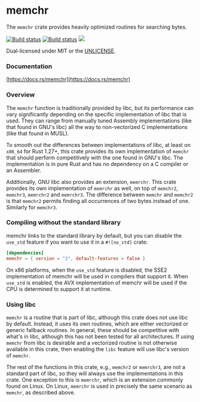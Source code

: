 memchr
======
The `memchr` crate provides heavily optimized routines for searching bytes.

[![Build status](https://api.travis-ci.org/BurntSushi/rust-memchr.png)](https://travis-ci.org/BurntSushi/rust-memchr)
[![Build status](https://ci.appveyor.com/api/projects/status/8i9484t8l4w7uql0/branch/master?svg=true)](https://ci.appveyor.com/project/BurntSushi/rust-memchr/branch/master)
[![](http://meritbadge.herokuapp.com/memchr)](https://crates.io/crates/memchr)

Dual-licensed under MIT or the [UNLICENSE](http://unlicense.org).


### Documentation

[https://docs.rs/memchr](https://docs.rs/memchr)


### Overview

The `memchr` function is traditionally provided by libc, but its
performance can vary significantly depending on the specific
implementation of libc that is used. They can range from manually tuned
Assembly implementations (like that found in GNU's libc) all the way to
non-vectorized C implementations (like that found in MUSL).

To smooth out the differences between implementations of libc, at least
on `x86_64` for Rust 1.27+, this crate provides its own implementation of
`memchr` that should perform competitively with the one found in GNU's libc.
The implementation is in pure Rust and has no dependency on a C compiler or an
Assembler.

Additionally, GNU libc also provides an extension, `memrchr`. This crate
provides its own implementation of `memrchr` as well, on top of `memchr2`,
`memchr3`, `memrchr2` and `memrchr3`. The difference between `memchr` and
`memchr2` is that `memchr2` permits finding all occurrences of two bytes
instead of one. Similarly for `memchr3`.

### Compiling without the standard library

memchr links to the standard library by default, but you can disable the
`use_std` feature if you want to use it in a `#![no_std]` crate:

```toml
[dependencies]
memchr = { version = "2", default-features = false }
```

On x86 platforms, when the `use_std` feature is disabled, the SSE2
implementation of memchr will be used in compilers that support it. When
`use_std` is enabled, the AVX implementation of memchr will be used if the CPU
is determined to support it at runtime.

### Using libc

`memchr` is a routine that is part of libc, although this crate does not use
libc by default. Instead, it uses its own routines, which are either vectorized
or generic fallback routines. In general, these should be competitive with
what's in libc, although this has not been tested for all architectures. If
using `memchr` from libc is desirable and a vectorized routine is not otherwise
available in this crate, then enabling the `libc` feature will use libc's
version of `memchr`.

The rest of the functions in this crate, e.g., `memchr2` or `memrchr3`, are not
a standard part of libc, so they will always use the implementations in this
crate. One exception to this is `memrchr`, which is an extension commonly found
on Linux. On Linux, `memrchr` is used in precisely the same scenario as
`memchr`, as described above.
